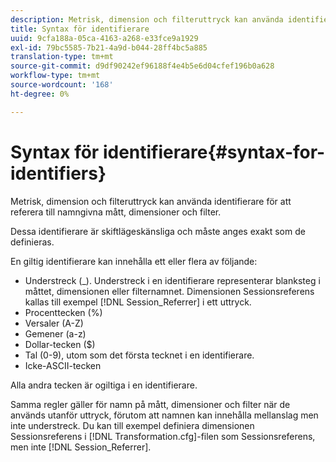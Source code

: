 ```yaml
---
description: Metrisk, dimension och filteruttryck kan använda identifierare för att referera till namngivna mått, dimensioner och filter.
title: Syntax för identifierare
uuid: 9cfa188a-05ca-4163-a268-e33fce9a1929
exl-id: 79bc5585-7b21-4a9d-b044-28ff4bc5a885
translation-type: tm+mt
source-git-commit: d9df90242ef96188f4e4b5e6d04cfef196b0a628
workflow-type: tm+mt
source-wordcount: '168'
ht-degree: 0%

---
```


# Syntax för identifierare{#syntax-for-identifiers}

Metrisk, dimension och filteruttryck kan använda identifierare för att referera till namngivna mått, dimensioner och filter.

Dessa identifierare är skiftlägeskänsliga och måste anges exakt som de definieras.

En giltig identifierare kan innehålla ett eller flera av följande:

* Understreck (_). Understreck i en identifierare representerar blanksteg i måttet, dimensionen eller filternamnet. Dimensionen Sessionsreferens kallas till exempel [!DNL Session_Referrer] i ett uttryck.
* Procenttecken (%)
* Versaler (A-Z)
* Gemener (a-z)
* Dollar-tecken ($)
* Tal (0-9), utom som det första tecknet i en identifierare.
* Icke-ASCII-tecken

Alla andra tecken är ogiltiga i en identifierare.

Samma regler gäller för namn på mått, dimensioner och filter när de används utanför uttryck, förutom att namnen kan innehålla mellanslag men inte understreck. Du kan till exempel definiera dimensionen Sessionsreferens i [!DNL Transformation.cfg]-filen som Sessionsreferens, men inte [!DNL Session_Referrer].
